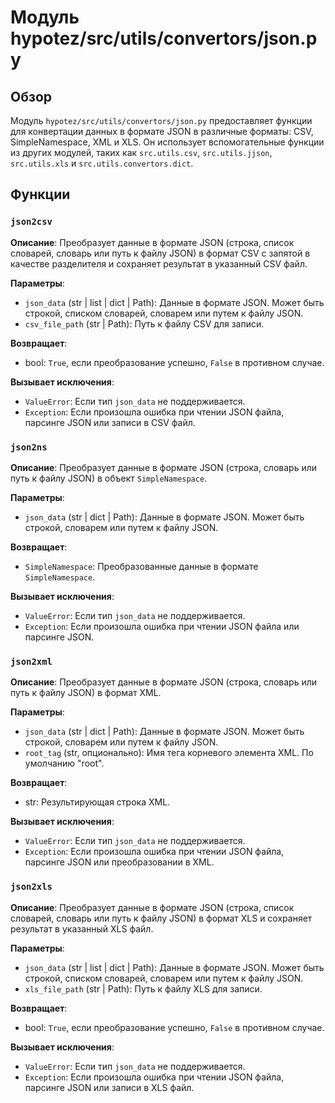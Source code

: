 # Модуль hypotez/src/utils/convertors/json.py

## Обзор

Модуль `hypotez/src/utils/convertors/json.py` предоставляет функции для конвертации данных в формате JSON в различные форматы: CSV, SimpleNamespace, XML и XLS.  Он использует вспомогательные функции из других модулей, таких как `src.utils.csv`, `src.utils.jjson`, `src.utils.xls` и `src.utils.convertors.dict`.


## Функции

### `json2csv`

**Описание**: Преобразует данные в формате JSON (строка, список словарей, словарь или путь к файлу JSON) в формат CSV с запятой в качестве разделителя и сохраняет результат в указанный CSV файл.

**Параметры**:
- `json_data` (str | list | dict | Path): Данные в формате JSON. Может быть строкой, списком словарей, словарем или путем к файлу JSON.
- `csv_file_path` (str | Path): Путь к файлу CSV для записи.

**Возвращает**:
- bool: `True`, если преобразование успешно, `False` в противном случае.

**Вызывает исключения**:
- `ValueError`: Если тип `json_data` не поддерживается.
- `Exception`: Если произошла ошибка при чтении JSON файла, парсинге JSON или записи в CSV файл.


### `json2ns`

**Описание**: Преобразует данные в формате JSON (строка, словарь или путь к файлу JSON) в объект `SimpleNamespace`.

**Параметры**:
- `json_data` (str | dict | Path): Данные в формате JSON. Может быть строкой, словарем или путем к файлу JSON.

**Возвращает**:
- `SimpleNamespace`: Преобразованные данные в формате `SimpleNamespace`.

**Вызывает исключения**:
- `ValueError`: Если тип `json_data` не поддерживается.
- `Exception`: Если произошла ошибка при чтении JSON файла или парсинге JSON.


### `json2xml`

**Описание**: Преобразует данные в формате JSON (строка, словарь или путь к файлу JSON) в формат XML.

**Параметры**:
- `json_data` (str | dict | Path): Данные в формате JSON. Может быть строкой, словарем или путем к файлу JSON.
- `root_tag` (str, опционально): Имя тега корневого элемента XML. По умолчанию "root".

**Возвращает**:
- str: Результирующая строка XML.

**Вызывает исключения**:
- `ValueError`: Если тип `json_data` не поддерживается.
- `Exception`: Если произошла ошибка при чтении JSON файла, парсинге JSON или преобразовании в XML.


### `json2xls`

**Описание**: Преобразует данные в формате JSON (строка, список словарей, словарь или путь к файлу JSON) в формат XLS и сохраняет результат в указанный XLS файл.

**Параметры**:
- `json_data` (str | list | dict | Path): Данные в формате JSON. Может быть строкой, списком словарей, словарем или путем к файлу JSON.
- `xls_file_path` (str | Path): Путь к файлу XLS для записи.

**Возвращает**:
- bool: `True`, если преобразование успешно, `False` в противном случае.

**Вызывает исключения**:
- `ValueError`: Если тип `json_data` не поддерживается.
- `Exception`: Если произошла ошибка при чтении JSON файла, парсинге JSON или записи в XLS файл.